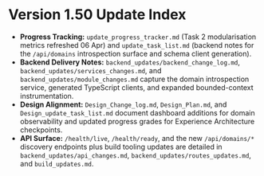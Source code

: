 # Version 1.50 Update Index

- **Progress Tracking:** `update_progress_tracker.md` (Task 2 modularisation metrics refreshed 06 Apr) and `update_task_list.md` (backend notes for the `/api/domains` introspection surface and schema client generation).
- **Backend Delivery Notes:** `backend_updates/backend_change_log.md`, `backend_updates/services_changes.md`, and `backend_updates/module_changes.md` capture the domain introspection service, generated TypeScript clients, and expanded bounded-context instrumentation.
- **Design Alignment:** `Design_Change_log.md`, `Design_Plan.md`, and `Design_update_task_list.md` document dashboard additions for domain observability and updated progress grades for Experience Architecture checkpoints.
- **API Surface:** `/health/live`, `/health/ready`, and the new `/api/domains/*` discovery endpoints plus build tooling updates are detailed in `backend_updates/api_changes.md`, `backend_updates/routes_updates.md`, and `build_updates.md`.

